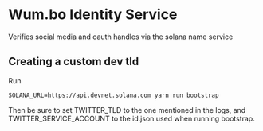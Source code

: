 # Wum.bo Identity Service

Verifies social media and oauth handles via the solana name service

## Creating a custom dev tld

Run 
```
SOLANA_URL=https://api.devnet.solana.com yarn run bootstrap
```

Then be sure to set TWITTER_TLD to the one mentioned in the logs, and TWITTER_SERVICE_ACCOUNT to the id.json used when running bootstrap.
